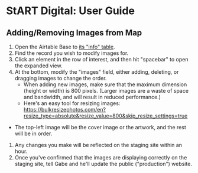 # StART Digital: User Guide

## Adding/Removing Images from Map

1. Open the Airtable Base to [its "info" table][airtable].
1. Find the record you wish to modify images for.
1. Click an element in the row of interest, and then hit "spacebar" to open the expanded view.
1. At the bottom, modify the "images" field, either adding, deleting, or dragging images to change the order.
	- When adding new images, make sure that the maximum dimension (height or width) is 800 pixels. (Larger images are a waste of space and bandwidth, and will result in reduced performance.) 
	- Here's an easy tool for resizing images: https://bulkresizephotos.com/en?resize_type=absolute&resize_value=800&skip_resize_settings=true
  - The top-left image will be the cover image or the artwork, and the rest will be in order.
1. Any changes you make will be reflected on the staging site within an hour.
1. Once you've confirmed that the images are displaying correctly on the staging site, tell Gabe and he'll update the public ("production") website.


<!-- Links -->
   [airtable]: https://airtable.com/tblicvwOkraFpTEpX/viwf4CuVKBuNHJxVd?blocks=hide
